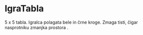 # IgraTabla
5 x 5 tabla. Igralca polagata bele in črne kroge. Zmaga tisti, čigar nasprotniku zmanjka prostora .
